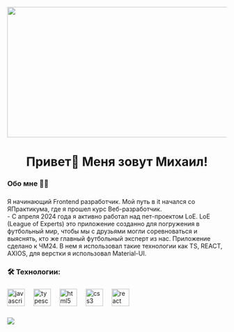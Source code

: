 <br clear="both">

<div align="center">
  <img height="300" width="600" src="https://user-images.githubusercontent.com/74038190/225813708-98b745f2-7d22-48cf-9150-083f1b00d6c9.gif"  />
</div>

###

<h1 align="center">Привет👋 Меня зовут Михаил!</h1>

###

<h3 align="left"> Обо мне 👩‍💻</h3>

###

<p align="left">Я начинающий Frontend разработчик. Мой путь в it начался со ЯПрактикума, где я прошел курс Веб-разработчик.<br>- С апреля 2024 года  я активно работал над пет-проектом LoE.
LoE (League of Experts) это приложение созданно для погружения в футбольный мир, чтобы мы с друзьями могли соревноваться и выяснять, кто же главный футбольный эксперт из нас. Приложение сделано к ЧМ24. В нем я использовал такие технологии как TS, REACT, AXIOS, для верстки я использовал Material-UI. 
</p>

###

<h3 align="left">🛠 Технологии:</h3>

###

<div align="left">
  <img src="https://cdn.jsdelivr.net/gh/devicons/devicon/icons/javascript/javascript-original.svg" height="40" alt="javascript logo"  />
  <img width="12" />
  <img src="https://cdn.jsdelivr.net/gh/devicons/devicon/icons/typescript/typescript-original.svg" height="40" alt="typescript logo"  />
  <img width="12" />
  <img src="https://cdn.jsdelivr.net/gh/devicons/devicon/icons/html5/html5-original.svg" height="40" alt="html5 logo"  />
  <img width="12" />
  <img src="https://cdn.jsdelivr.net/gh/devicons/devicon/icons/css3/css3-original.svg" height="40" alt="css3 logo"  />
  <img width="12" />
  <img src="https://cdn.jsdelivr.net/gh/devicons/devicon/icons/react/react-original.svg" height="40" alt="react logo"  />
  <img width="12" />
</div>

###

![](https://github-profile-summary-cards.vercel.app/api/cards/repos-per-language?username=daniilshat&theme=solarized_dark)
